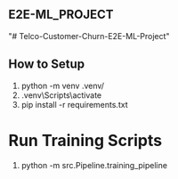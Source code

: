 ## E2E-ML_PROJECT 

"# Telco-Customer-Churn-E2E-ML-Project" 
## How to Setup

1. python -m venv .venv/
2. .venv\Scripts\activate
3. pip install -r requirements.txt


# Run Training Scripts
1. python -m src.Pipeline.training_pipeline
